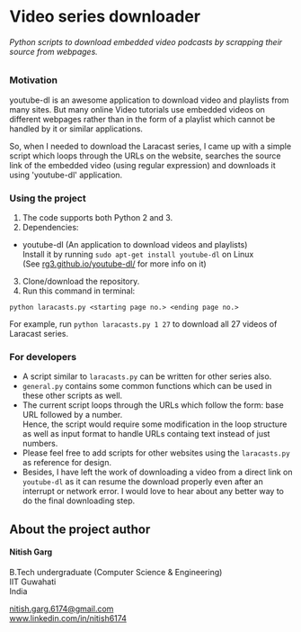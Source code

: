 # Video series downloader
###### Python scripts to download embedded video podcasts by scrapping their source from webpages.

### Motivation
youtube-dl is an awesome application to download video and playlists from many sites.
But many online Video tutorials use embedded videos on different webpages rather than in the form of a playlist which cannot be handled by it or similar applications.  

So, when I needed to download the Laracast series, I came up with a simple script which loops through the URLs on the website,
searches the source link of the embedded video (using regular expression) and downloads it using 'youtube-dl' application.
  
### Using the project

1. The code supports both Python 2 and 3.
2. Dependencies:
  * youtube-dl (An application to download videos and playlists)  
  Install it by running ```sudo apt-get install youtube-dl``` on Linux  
  (See [rg3.github.io/youtube-dl/] for more info on it)
3. Clone/download the repository.  
4. Run this command in terminal:  
  ```
  python laracasts.py <starting page no.> <ending page no.>
  ```  
  For example, run ```python laracasts.py 1 27``` to download all 27 videos of Laracast series.
  
### For developers
* A script similar to ```laracasts.py``` can be written for other series also.
* ```general.py``` contains some common functions which can be used in these other scripts as well.
* The current script loops through the URLs which follow the form: base URL followed by a number.  
Hence, the script would require some modification in the loop structure as well as input format to handle URLs containg text instead of just numbers.  
* Please feel free to add scripts for other websites using the ```laracasts.py``` as reference for design.
* Besides, I have left the work of downloading a video from a direct link on ```youtube-dl``` as it can resume the download properly even after an interrupt or network error.
I would love to hear about any better way to do the final downloading step. 

## About the project author
#### Nitish Garg
B.Tech undergraduate (Computer Science & Engineering)  
IIT Guwahati  
India  

nitish.garg.6174@gmail.com  
www.linkedin.com/in/nitish6174

[rg3.github.io/youtube-dl/]: <//rg3.github.io/youtube-dl>
